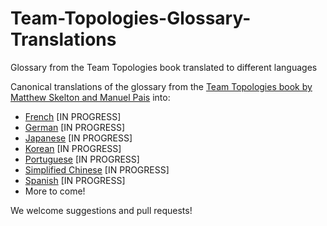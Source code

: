 # Team-Topologies-Glossary-Translations
Glossary from the Team Topologies book translated to different languages

Canonical translations of the glossary from the [Team Topologies book by Matthew Skelton and Manuel Pais](https://teamtopologies.com/book) into:

* [French](Team-Topologies-Glossary-in-French.md) [IN PROGRESS]
* [German](Team-Topologies-Glossary-in-German.md) [IN PROGRESS]
* [Japanese](Team-Topologies-Glossary-in-Japanese.md) [IN PROGRESS]
* [Korean](Team-Topologies-Glossary-in-Korean.md) [IN PROGRESS]
* [Portuguese](Team-Topologies-Glossary-in-Portuguese.md) [IN PROGRESS]
* [Simplified Chinese](Team-Topologies-Glossary-in-Simplified-Chinese.md) [IN PROGRESS]
* [Spanish](Team-Topologies-Glossary-in-Spanish.md) [IN PROGRESS]
* More to come!

We welcome suggestions and pull requests!
